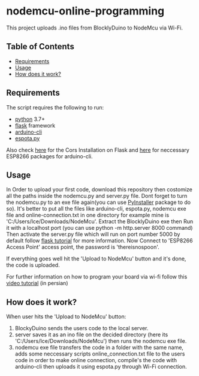 # nodemcu-online-programming
This project uploads .ino files from BlocklyDuino to NodeMcu via Wi-Fi. 


Table of Contents
-----------------

  * [Requirements](#requirements)
  * [Usage](#usage)
  * [How does it work?](#how-does-it-work?)

Requirements
------------

The script requires the following to run:

  * [python] 3.7+
  * [flask] framework
  * [arduino-cli]
  * [espota.py]


[python]: https://www.python.org/downloads/
[flask]: https://flask.palletsprojects.com/en/1.0.x/installation/#installation
[arduino-cli]: https://arduino.github.io/arduino-cli/installation/
[espota.py]: https://github.com/esp8266/Arduino/blob/master/tools/espota.py

Also check [here](https://pypi.org/project/Flask-Cors/) for the Cors Installation on Flask and  [here](https://create.arduino.cc/projecthub/B45i/getting-started-with-arduino-cli-7652a5) for neccessary ESP8266 packages for arduino-cli.

Usage
-----

In Order to upload your first code, download this repository then costomize all the paths inside the nodemcu.py and server.py file. Dont forget to turn the nodemcu.py to an exe file again(you can use [PyInstaller](https://pyinstaller.readthedocs.io/en/stable/installation.html) package to do so). It's better to put all the files like arduino-cli, espota.py, nodemcu exe file and online-connection.txt in one directory for example mine is 'C:/Users/Ice/Downloads/NodeMcu'.
Extract the BlocklyDuino exe then Run it with a localhost port (you can use python -m http.server 8000 command) Then activate the server.py file which will run on port number 5000 by default follow [flask tutorial](https://flask.palletsprojects.com/en/1.1.x/cli/) for more information. Now Connect to 'ESP8266 Access Point' access point, the password is 'thereisnospoon'.

If everything goes well hit the 'Upload to NodeMcu' button and it's done, the code is uploaded.

For further information on how to program your board via wi-fi follow this [video tutorial](https://youtu.be/rau1Ow9f_Z0
) (in persian)

How does it work?
-----

When user hits the 'Upload to NodeMcu' button:
1. BlockyDuino sends the users code to the local server.
2. server saves it as an ino file on the decided directory (here its 'C:/Users/Ice/Downloads/NodeMcu') then runs the nodemcu exe file.
3. nodemcu exe file transfers the code in a folder with the same name, adds some neccessary scripts online_connection.txt file to the users code      in order to make online connection, compile's the code with arduino-cli then uploads it using espota.py through Wi-Fi connection.



